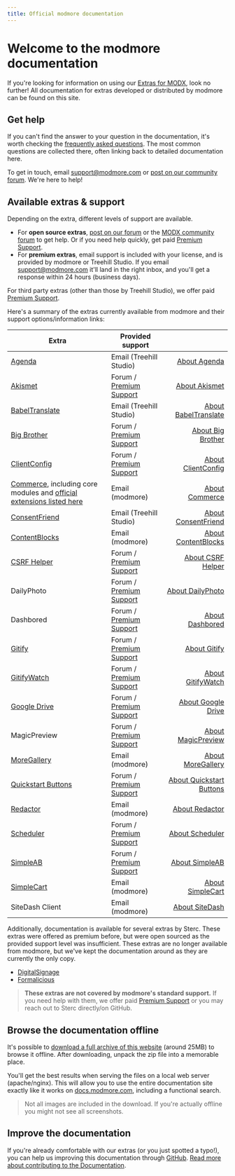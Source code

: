 ```yaml
---
title: Official modmore documentation
---
```


# Welcome to the modmore documentation

If you're looking for information on using our [Extras for MODX](https://modmore.com/extras/), look no further! All documentation for extras developed or distributed by modmore can be found on this site.

## Get help

If you can't find the answer to your question in the documentation, it's worth checking the [frequently asked questions](https://support.modmore.com). The most common questions are collected there, often linking back to detailed documentation here.

To get in touch, email support@modmore.com or [post on our community forum](https://forum.modmore.com/). We're here to help!

## Available extras & support

Depending on the extra, different levels of support are available.

- For **open source extras**, [post on our forum](https://forum.modmore.com/c/open-source/12) or the [MODX community forum](https://community.modx.com/) to get help. Or if you need help quickly, get paid [Premium Support](https://modmore.com/premium-modx-support/).
- For **premium extras**, email support is included with your license, and is provided by modmore or Treehill Studio. If you email [support@modmore.com](mailto:support@modmore.com) it'll land in the right inbox, and you'll get a response within 24 hours (business days).

For third party extras (other than those by Treehill Studio), we offer paid [Premium Support](https://modmore.com/premium-modx-support/).

Here's a summary of the extras currently available from modmore and their support options/information links:

| Extra                                                                                                                        | Provided support                                                     |                                                                           |
|------------------------------------------------------------------------------------------------------------------------------|----------------------------------------------------------------------|--------------------------------------------------------------------------:|
| [Agenda](Agenda)                                                                                                             | Email (Treehill Studio)                                              |                               [About Agenda](https://modmore.com/agenda/) |
| [Akismet](Open_Source/Akismet)                                                                                               | Forum / [Premium Support](https://modmore.com/premium-modx-support/) |                      [About Akismet](https://modmore.com/extras/akismet/) |
| [BabelTranslate](BabelTranslate)                                                                                             | Email (Treehill Studio)                                              |               [About BabelTranslate](https://modmore.com/babeltranslate/) |
| [Big Brother](Open_Source/BigBrother)                                                                                        | Forum / [Premium Support](https://modmore.com/premium-modx-support/) |               [About Big Brother](https://modmore.com/extras/bigbrother/) |
| [ClientConfig](Open_Source/ClientConfig)                                                                                     | Forum / [Premium Support](https://modmore.com/premium-modx-support/) |            [About ClientConfig](https://modmore.com/extras/clientconfig/) |
| [Commerce](Commerce), including core modules and [official extensions listed here](https://modmore.com/commerce/extensions/) | Email (modmore)                                                      |                           [About Commerce](https://modmore.com/commerce/) |
| [ConsentFriend](ConsentFriend)                                                                                               | Email (Treehill Studio)                                              |                 [About ConsentFriend](https://modmore.com/consentfriend/) |
| [ContentBlocks](ContentBlocks)                                                                                               | Email (modmore)                                                      |                 [About ContentBlocks](https://modmore.com/contentblocks/) |
| [CSRF Helper](Open_Source/CSRFHelper)                                                                                        | Forum / [Premium Support](https://modmore.com/premium-modx-support/) |               [About CSRF Helper](https://modmore.com/extras/csrfhelper/) |
| DailyPhoto                                                                                                                   | Forum / [Premium Support](https://modmore.com/premium-modx-support/) |                [About DailyPhoto](https://modmore.com/extras/dailyphoto/) |
| Dashbored                                                                                                                    | Forum / [Premium Support](https://modmore.com/premium-modx-support/) |                  [About Dashbored](https://modmore.com/extras/dashbored/) |
| [Gitify](Open_Source/Gitify)                                                                                                 | Forum / [Premium Support](https://modmore.com/premium-modx-support/) |                  [About Gitify](https://github.com/modmore/Gitify#readme) |
| [GitifyWatch](Open_Source/GitifyWatch)                                                                                       | Forum / [Premium Support](https://modmore.com/premium-modx-support/) |                     [About GitifyWatch](https://modmore.com/gitifywatch/) |
| [Google Drive](Open_Source/GoogleDrive)                                                                                       | Forum / [Premium Support](https://modmore.com/premium-modx-support/) |                     [About Google Drive](https://modmore.com/extras/googledrive/) |
| MagicPreview                                                                                                                 | Forum / [Premium Support](https://modmore.com/premium-modx-support/) |            [About MagicPreview](https://modmore.com/extras/magicpreview/) |
| [MoreGallery](MoreGallery)                                                                                                   | Email (modmore)                                                      |                     [About MoreGallery](https://modmore.com/moregallery/) |
| [Quickstart Buttons](Open_Source/QuickstartButtons)                                                                          | Forum / [Premium Support](https://modmore.com/premium-modx-support/) | [About Quickstart Buttons](https://modmore.com/extras/quickstartbuttons/) |
| [Redactor](Redactor)                                                                                                         | Email (modmore)                                                      |                           [About Redactor](https://modmore.com/redactor/) |
| [Scheduler](Open_Source/Scheduler)                                                                                           | Forum / [Premium Support](https://modmore.com/premium-modx-support/) |                  [About Scheduler](https://modmore.com/extras/scheduler/) |
| [SimpleAB](Open_Source/SimpleAB)                                                                                             | Forum / [Premium Support](https://modmore.com/premium-modx-support/) |                    [About SimpleAB](https://modmore.com/extras/simpleab/) |
| [SimpleCart](SimpleCart)                                                                                                     | Email (modmore)                                                      |                       [About SimpleCart](https://modmore.com/simplecart/) |
| SiteDash Client                                                                                                              | Email (modmore)                                                      |              [About SiteDash](https://modmore.com/extras/sitedashclient/) |

Additionally, documentation is available for several extras by Sterc. These extras were offered as premium before, but were open sourced as the provided support level was insufficient. These extras are no longer available from modmore, but we've kept the documentation around as they are currently the only copy.

- [DigitalSignage](DigitalSignage)
- [Formalicious](Formalicious)

> **These extras are not covered by modmore's standard support.** If you need help with them, we offer paid [Premium Support](https://modmore.com/premium-modx-support/) or you may reach out to Sterc directly/on GitHub.

## Browse the documentation offline

It's possible to [download a full archive of this website](modmore-documentation.zip) (around 25MB) to browse it offline. After downloading, unpack the zip file into a memorable place.

You'll get the best results when serving the files on a local web server (apache/nginx). This will allow you to use the entire documentation site exactly like it works on [docs.modmore.com](https://docs.modmore.com/), including a functional search.

> Not all images are included in the download. If you're actually offline you might not see all screenshots.

## Improve the documentation

If you're already comfortable with our extras (or you just spotted a typo!), you can help us improving this documentation through [GitHub](https://github.com/modmore/docs). [Read more about contributing to the Documentation](Meta/Contributing_to_Docs).
